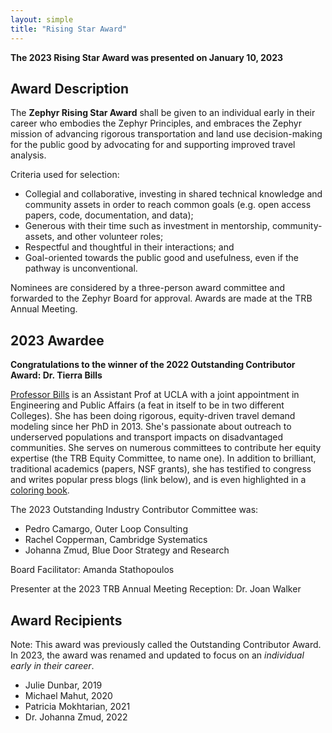 ```yaml
---
layout: simple
title: "Rising Star Award"
---
```


**The 2023 Rising Star Award was presented on January 10, 2023**

## Award Description

The **Zephyr Rising Star Award** shall be given to an individual early in their career who embodies the Zephyr Principles, and embraces the Zephyr mission of advancing rigorous transportation and land use decision-making for the public good by advocating for and supporting improved travel analysis. 

Criteria used for selection:
- Collegial and collaborative, investing in shared technical knowledge and community assets in order to reach common goals (e.g. open access papers, code, documentation, and data);
- Generous with their time such as investment in mentorship, community-assets, and other volunteer roles;
- Respectful and thoughtful in their interactions; and
- Goal-oriented towards the public good and usefulness, even if the pathway is unconventional.

Nominees are considered by a three-person award committee and forwarded to the Zephyr Board for approval.  Awards are made at the TRB Annual Meeting.

## 2023 Awardee

**Congratulations to the winner of the 2022 Outstanding Contributor Award: Dr. Tierra Bills**

[Professor Bills](https://luskin.ucla.edu/person/tierra-bills) is an Assistant Prof at UCLA with a joint appointment in Engineering and Public Affairs (a feat in itself to be in two different Colleges). She has been doing rigorous, equity-driven travel demand modeling since her PhD in 2013. She's passionate about outreach to underserved populations and transport impacts on disadvantaged communities. She serves on numerous committees to contribute her equity expertise (the TRB Equity Committee, to name one). In addition to brilliant, traditional academics (papers, NSF grants), she has testified to congress and writes popular press blogs (link below), and is even highlighted in a [coloring book](https://ce.berkeley.edu/news/2511).  

The 2023 Outstanding Industry Contributor Committee was:  

- Pedro Camargo, Outer Loop Consulting
- Rachel Copperman, Cambridge Systematics
- Johanna Zmud, Blue Door Strategy and Research

Board Facilitator: Amanda Stathopoulos

Presenter at the 2023 TRB Annual Meeting Reception: Dr. Joan Walker

## Award Recipients

Note: This award was previously called the Outstanding Contributor Award. In 2023, the award was renamed and updated to focus on an *individual early in their career*.

- Julie Dunbar, 2019  
- Michael Mahut, 2020
- Patricia Mokhtarian, 2021
- Dr. Johanna Zmud, 2022